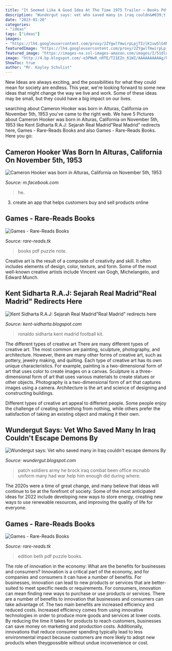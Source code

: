 ```yaml
---
title: "It Seemed Like A Good Idea At The Time 1975 Trailer ~ Books Pdf Puzzle Note"
description: "Wundergut says: vet who saved many in iraq couldn&#039;t escape demons by"
date: "2023-01-20"
categories:
- "ideas"
tags: ["ideas"]
images:
- "https://lh4.googleusercontent.com/proxy/2ZYgwlfmwirpLpjTIzlK1vw5lG4NhwfzynpIfkutjSLo6ax7U4fnQLnxcLOyNQkc7ZrmGlf6EUKXTwo6muGjrCvXuIAgVyHVYITOyZ3ZZOj2pe7_QfYOgutUykNyRUEVqenhUQ7GUcJVQ3rDIArP8T5tfEyz74gdshcqbvkxA4p4YFjBT9hh0vOMmLUOS71asao1oxQ7filyNwY2kHabAScezRixRPMN5FLcQkEMVBIMjzmam6ofvgKo6nALV_OO13JkVTC-__mly-ziYIew29masw1DjphQd-YCMvwSruC6oVjWd18mLODZzVMoVuOa2IMwYxVZ7gWJBPGkeXTG=w1200-h630-p-k-no-nu"
featuredImage: "https://lh4.googleusercontent.com/proxy/2ZYgwlfmwirpLpjTIzlK1vw5lG4NhwfzynpIfkutjSLo6ax7U4fnQLnxcLOyNQkc7ZrmGlf6EUKXTwo6muGjrCvXuIAgVyHVYITOyZ3ZZOj2pe7_QfYOgutUykNyRUEVqenhUQ7GUcJVQ3rDIArP8T5tfEyz74gdshcqbvkxA4p4YFjBT9hh0vOMmLUOS71asao1oxQ7filyNwY2kHabAScezRixRPMN5FLcQkEMVBIMjzmam6ofvgKo6nALV_OO13JkVTC-__mly-ziYIew29masw1DjphQd-YCMvwSruC6oVjWd18mLODZzVMoVuOa2IMwYxVZ7gWJBPGkeXTG=w1200-h630-p-k-no-nu"
featured_image: "https://images-na.ssl-images-amazon.com/images/I/51dluvOlUbL._SX321_BO1,204,203,200_.jpg"
image: "http://4.bp.blogspot.com/-e3PNwR_nRTE/T21EZn_61WI/AAAAAAAAAAg/k6OrWx4ujjw/s758/fcewfwqfqrfqr4f34rt2.jpg"
ShowToc: true
author: "Mr. Kayley Schulist"
---
```



New Ideas are always exciting, and the possibilities for what they could mean for society are endless. This year, we're looking forward to some new ideas that might change the way we live and work. Some of these ideas may be small, but they could have a big impact on our lives.

	

		
searching about Cameron Hooker was born in Alturas, California on November 5th, 1953 you've came to the right web. We have 5 Pictures about Cameron Hooker was born in Alturas, California on November 5th, 1953 like Kent Sidharta R.A.J: Sejarah Real Madrid&quot;Real Madrid&quot; redirects here, Games - Rare-Reads Books and also Games - Rare-Reads Books. Here you go:
		
    
## Cameron Hooker Was Born In Alturas, California On November 5th, 1953

<img loading=lazy src="https://lookaside.fbsbx.com/lookaside/crawler/media/?media_id=479365348925718" onerror="this.onerror=null;this.src='https://tse1.mm.bing.net/th?id=OIP.KZRqz2AYJTHMyfObMlnDZwHaKd&amp;pid=15.1';" alt="Cameron Hooker was born in Alturas, California on November 5th, 1953">

_Source: m.facebook.com_

>he. 

	

3. create an app that helps customers buy and sell products online 

    
## Games - Rare-Reads Books

<img loading=lazy src="https://images-na.ssl-images-amazon.com/images/I/51dluvOlUbL._SX321_BO1,204,203,200_.jpg" onerror="this.onerror=null;this.src='https://tse2.mm.bing.net/th?id=OIP.LU3l-FNwu3to6Epn0W6iKgAAAA&amp;pid=15.1';" alt="Games - Rare-Reads Books">

_Source: rare-reads.tk_

>books pdf puzzle note. 

	

Creative art is the result of a composite of creativity and skill. It often includes elements of design, color, texture, and form. Some of the most well-known creative artists include Vincent van Gogh, Michelangelo, and Edward Munch.

    
## Kent Sidharta R.A.J: Sejarah Real Madrid&quot;Real Madrid&quot; Redirects Here

<img loading=lazy src="http://4.bp.blogspot.com/-e3PNwR_nRTE/T21EZn_61WI/AAAAAAAAAAg/k6OrWx4ujjw/s758/fcewfwqfqrfqr4f34rt2.jpg" onerror="this.onerror=null;this.src='https://tse2.mm.bing.net/th?id=OIP.GUwGnMczyK2O_GSvPpyNkwAAAA&amp;pid=15.1';" alt="Kent Sidharta R.A.J: Sejarah Real Madrid&quot;Real Madrid&quot; redirects here">

_Source: kent-sidharta.blogspot.com_

>ronaldo sidharta kent madrid football kit. 

	

The different types of creative art
There are many different types of creative art. The most common are painting, sculpture, photography, and architecture. However, there are many other forms of creative art, such as pottery, jewelry making, and quilting.
Each type of creative art has its own unique characteristics. For example, painting is a two-dimensional form of art that uses color to create images on a canvas. Sculpture is a three-dimensional form of art that uses various materials to create statues or other objects. Photography is a two-dimensional form of art that captures images using a camera. Architecture is the art and science of designing and constructing buildings.

Different types of creative art appeal to different people. Some people enjoy the challenge of creating something from nothing, while others prefer the satisfaction of taking an existing object and making it their own.

    
## Wundergut Says: Vet Who Saved Many In Iraq Couldn&#039;t Escape Demons By

<img loading=lazy src="https://lh4.googleusercontent.com/proxy/2ZYgwlfmwirpLpjTIzlK1vw5lG4NhwfzynpIfkutjSLo6ax7U4fnQLnxcLOyNQkc7ZrmGlf6EUKXTwo6muGjrCvXuIAgVyHVYITOyZ3ZZOj2pe7_QfYOgutUykNyRUEVqenhUQ7GUcJVQ3rDIArP8T5tfEyz74gdshcqbvkxA4p4YFjBT9hh0vOMmLUOS71asao1oxQ7filyNwY2kHabAScezRixRPMN5FLcQkEMVBIMjzmam6ofvgKo6nALV_OO13JkVTC-__mly-ziYIew29masw1DjphQd-YCMvwSruC6oVjWd18mLODZzVMoVuOa2IMwYxVZ7gWJBPGkeXTG=w1200-h630-p-k-no-nu" onerror="this.onerror=null;this.src='https://tse3.mm.bing.net/th?id=OIP.zPB0rRbGYwSbPSxkI5KswQHaFA&amp;pid=15.1';" alt="Wundergut says: Vet who saved many in Iraq couldn&#039;t escape demons By">

_Source: wundergut.blogspot.com_

>patch soldiers army he brock iraq combat been office mcnabb uniform many had war help him enough did during where. 

	

The 2020s were a time of great change, and many believe that ideas will continue to be at the forefront of society. Some of the most anticipated ideas for 2022 include developing new ways to store energy, creating new ways to use renewable resources, and improving the quality of life for everyone.

    
## Games - Rare-Reads Books

<img loading=lazy src="https://images-na.ssl-images-amazon.com/images/I/51HA0D4W74L._SX301_BO1,204,203,200_.jpg" onerror="this.onerror=null;this.src='https://tse1.mm.bing.net/th?id=OIP.jbhlAP8ETk1NN0AgwXqzhwAAAA&amp;pid=15.1';" alt="Games - Rare-Reads Books">

_Source: rare-reads.tk_

>edition beth pdf puzzle books. 

	

The role of innovation in the economy: What are the benefits for businesses and consumers?
Innovation is a critical part of the economy, and for companies and consumers it can have a number of benefits. For businesses, innovation can lead to new products or services that are better-suited to meet specific needs or requirements. For consumers, innovation can mean finding new ways to purchase or use products or services.
There are a number of benefits to innovation that businesses and consumers can take advantage of. The two main benefits are increased efficiency and reduced costs. Increased efficiency comes from using innovative technologies in order to produce more goods and services at lower costs. By reducing the time it takes for products to reach customers, businesses can save money on marketing and production costs. Additionally, innovations that reduce consumer spending typically lead to less environmental impact because customers are more likely to adopt new products when theygpossible without undue inconvenience or cost.

